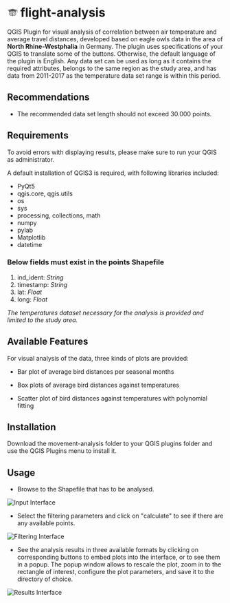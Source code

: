 
#  <img src="movement_analysis/icon.png" alt="icon"> flight-analysis

QGIS Plugin for visual analysis of correlation between air temperature and average travel distances, developed based on eagle owls data in the area of **North Rhine-Westphalia** in Germany. The plugin uses specifications of your QGIS to translate some of the buttons. Otherwise, the default language of the plugin is English. Any data set can be used as long as it contains the required attributes, belongs to the same region as the study area, and has data from 2011-2017 as the temperature data set range is within this period. 

## Recommendations
- The recommended data set length should not exceed 30.000 points.

## Requirements

To avoid errors with displaying results, please make sure to run your QGIS as administrator.

A default installation of QGIS3 is required, with following libraries included:

 - PyQt5
 - qgis.core, qgis.utils
 - os
 - sys
 - processing, collections, math
 - numpy
 - pylab
 - Matplotlib
 - datetime

### Below fields must exist in the points Shapefile
 1. ind_ident: *String*
 2. timestamp: *String*
 3. lat: *Float*
 4. long: *Float*

*The temperatures dataset necessary for the analysis is provided and limited to the study area.* 
 
## Available Features
For visual analysis of the data, three kinds of plots are provided:

- Bar plot of average bird distances per seasonal months
    
- Box plots of average bird distances against temperatures
    
- Scatter plot of bird distances against temperatures with polynomial fitting

## Installation

Download the movement-analysis folder to your QGIS plugins folder and use the QGIS Plugins menu to install it. 

## Usage
  
 - Browse to the Shapefile that has to be analysed.  
 
![Input Interface](https://images2.imgbox.com/01/fd/f6Or8szl_o.png)
  
 - Select the filtering parameters and click on "calculate" to see if there are any available points.  
 
![Filtering Interface](https://images2.imgbox.com/2f/45/oOEYS4bW_o.png)

 - See the analysis results in three available formats by clicking on corresponding buttons to embed plots into the interface, or to see them in a popup. The popup window allows to rescale the plot, zoom in to the rectangle of interest, configure the plot parameters, and save it to the directory of choice.  
 
![Results Interface](https://images2.imgbox.com/71/f9/3zyfvT8T_o.png)
